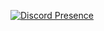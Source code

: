[![Discord Presence](https://lanyard-profile-readme.vercel.app/api/487269290400153610)](https://discord.com/users/487269290400153610)

